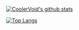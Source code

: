 [![CoolerVoid's github stats](https://github-readme-stats.vercel.app/api?username=edduardo94&hide=prs,issues,contribs&show_icons=true&theme=vision-friendly-dark&count_private=true)](https://github.com/anuraghazra/github-readme-stats)

[![Top Langs](https://github-readme-stats.vercel.app/api/top-langs/?username=edduardo94&langs_count=8&hide=javascript,html,css)](https://github.com/anuraghazra/github-readme-stats)